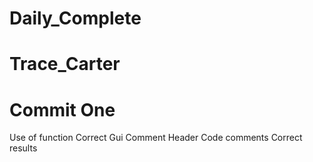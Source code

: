 # Daily_Complete
# Trace_Carter
# Commit One

Use of function
Correct Gui 
Comment Header
Code comments
Correct results
